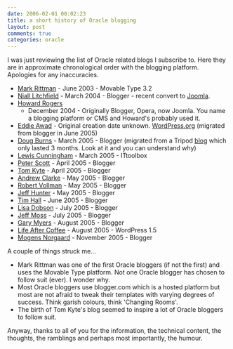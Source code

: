 ```yaml
---
date: 2006-02-01 00:02:23
title: a short history of Oracle blogging
layout: post
comments: true
categories: oracle
---
```

I was just reviewing the list of Oracle related blogs I subscribe to.
Here they are in approximate chronological order with the blogging
platform. Apologies for any inaccuracies.

-   [Mark Rittman](http://www.rittman.net/) - June 2003 - Movable Type
    3.2
-   [Niall Litchfield](http://www.orawin.info/services/index.php) -
    March 2004 - Blogger - recent convert to
    [Joomla](http://www.joomla.org/).
-   [Howard Rogers](http://dizwell.com/main/component/option,com_jd-wp/Itemid,109/)
    - December 2004 - Originally Blogger, Opera, now Joomla. You name a
    blogging platform or CMS and Howard's probably used it.
-   [Eddie Awad](http://awads.net/wp/) - Original creation date unknown.
    [WordPress.org](http://wordpress.org/) (migrated from blogger in June 2005)
-   [Doug Burns](http://oracledoug.com/serendipity/) - March 2005 -
    Blogger (migrated from a Tripod
    [blog](http://doug.burns.tripod.com/oracle/) which only lasted 3
    months. Look at it and you can understand why)
-   [Lewis Cunningham](http://blogs.ittoolbox.com/oracle/guide/) - March
    2005 - ITtoolbox
-   [Peter Scott](http://pjs-random.blogspot.com/) - April 2005 - Blogger
-   [Tom Kyte](http://tkyte.blogspot.com/) - April 2005 - Blogger
-   [Andrew Clarke](http://radiofreetooting.blogspot.com/) - May 2005 - Blogger
-   [Robert Vollman](http://thinkoracle.blogspot.com/) - May 2005 - Blogger
-   [Jeff Hunter](http://marist89.blogspot.com/) - May 2005 - Blogger
-   [Tim Hall](http://oracle-base.blogspot.com/) - June 2005 - Blogger
-   [Lisa Dobson](http://newbiedba.blogspot.com/) - July 2005 - Blogger
-   [Jeff Moss](http://oramossoracle.blogspot.com/) - July 2005 - Blogger
-   [Gary Myers](http://igor-db.blogspot.com/) - August 2005 - Blogger
-   [Life After Coffee](http://www.lifeaftercoffee.com/) - August 2005 -
    WordPress 1.5
-   [Mogens Norgaard](http://wedonotuse.blogspot.com/) - November 2005 -
    Blogger

A couple of things struck me...

-   Mark Rittman was one of the first Oracle bloggers (if not the first)
    and uses the Movable Type platform. Not one Oracle blogger has
    chosen to follow suit (ever). I wonder why.
-   Most Oracle bloggers use blogger.com which is a hosted platform but
    most are not afraid to tweak their templates with varying degrees of
    success. Think garish colours, think 'Changing Rooms'.
-   The birth of Tom Kyte's blog seemed to inspire a lot of Oracle
    bloggers to follow suit.

Anyway, thanks to all of you for the information, the technical content,
the thoughts, the ramblings and perhaps most importantly, the humour.
